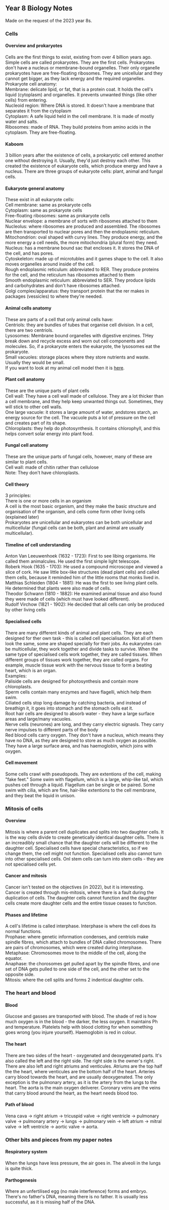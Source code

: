 <head>
  <title>Year 8 Science - Biology Notes</title>
</head>
<body>
  <h2>Year 8 Biology Notes</h2>
  <p>Made on the request of the 2023 year 8s.</p>
  <h3>Cells</h3>
  <h4>Overview and prokaryotes</h4>
  <p>Cells are the first things to exist, existing from over 4 billion years ago. Simple cells are called prokaryotes. They are the first cells. Prokaryotes don't have a nucleus or membrane-bound organelles. Their only organelle prokaryotes have are free-floating ribosomes. They are unicellular and they cannot get bigger, as they lack energy and the required organelles.<br>Prokaryote cell anatomy:<br>Membrane: delicate lipid, or fat, that is a protein coat. It holds the cell's liquid (cytoplasm) and organelles. It prevents unwanted things (like other cells) from entering.<br>Nucleoid region: Where DNA is stored. It doesn't have a membrane that separates it from the cytoplasm<br>Cytoplasm: A safe liquid held in the cell membrane. It is made of mostly water and salts.<br>Ribosomes: made of RNA. They build proteins from amino acids in the cytoplasm. They are free-floating.</p>
  <h4>Kaboom</h4>
  <p>3 billion years after the existence of cells, a prokaryotic cell entered another one without destroying it. Usually, they'd just destroy each other. This created the existence of eukaryote cells, which produce energy and have a nucleus. There are three groups of eukaryote cells: plant, animal and fungal cells.</p>
  <h4>Eukaryote general anatomy</h4>
  <p>These exist in all eukaryote cells:<br>Cell membrane: same as prokaryote cells<br>Cytoplasm: same as prokaryote cells<br>Free-floating ribosomes: same as prokaryote cells<br>Nuclear envelope: a membrane of sorts with ribosomes attached to them<br>Nucleolus: where ribosomes are produced and assembled. The ribosomes are then transported to nuclear pores and then the endoplasmic reticulum.<br>Mitochondrion: oval shaped with curvy lines. They produce energy, and the more energy a cell needs, the more mitochondria (plural form) they need.<br>Nucleus: has a membrane bound sac that encloses it. It stores the DNA of the cell, and has pores.<br>Cytoskeleton: made up of microtubles and it games shape to the cell. It also moves organelles around inside of the cell.<br>Rough endoplasmic reticulum: abbreviated to RER. They produce proteins for the cell, and the reticulum has ribosomes attached to them<br>Smooth endoplasmic reticulum: abbreviated to SER. They produce lipids and carbohydrates and don't have ribosomes attached.<br>Golgi complex/apparatus: they transport protein that the rer makes in packages (vessicles) to where they're needed.</p>
  <h4>Animal cells anatomy</h4>
  <p>These are parts of a cell that only animal cells have:<br>Centriols: they are bundles of tubes that organise cell division. In a cell, there are two centriols.<br>Lysosomes: Membrane bound organelles with digestive enzimes. THey break down and recycle excess and worn out cell components and molecules. So, if a prokaryote enters the eukaryote, the lysosomes eat the prokaryote.<br>Small vacuoles: storage places where they store nutrients and waste. Usually they would be small.<br>If you want to look at my animal cell model then it is <span class="button"><a href="https://www.canva.com/design/DAE6Zo1bl4Y/EEy0FelBXGO9aXrdU4cwqg/view?utm_content=DAE6Zo1bl4Y&utm_campaign=designshare&utm_medium=link2&utm_source=sharebutton">here</span></a>.</p>
  <h4>Plant cell anatomy</h4>
  <p>These are the unique parts of plant cells<br>Cell wall: They have a cell wall made of cellulose. They are a lot thicker than a cell membrane, and they help keep unwanted things out. Sometimes, they will stick to other cell walls.<br>One large vacuole: it stores a large amount of water, andstores starch, an energy source for the cell. The vacuole puts a lot of pressure on the cell and creates part of its shape.<br>Chloroplasts: they help do photosynthesis. It contains chlorophyll, and this helps convert solar energy into plant food.</p>
  <h4>Fungal cell anatomy</h4>
  <p>These are the unique parts of fungal cells, however, many of these are similar to plant cells.<br>Cell wall: made of chitin rather than cellulose<br>Note: They don't have chloroplasts.</p>
  <h4>Cell theory</h4>
  <p>3 principles:<br>There is one or more cells in an organism<br>A cell is the most basic organism, and they make the basic structure and organisation of the organism, and cells come form other living cells (explained later)<br>Prokaryotes are unicellular and eukaryotes can be both unicellular and multicellular (fungal cells can be both, plant and animal are usually multicellular).</p>
  <h4>Timeline of cell understanding</h4>
  <p>Anton Van Leeuwenhoek (1632 - 1723): First to see libing organisms. He called them animalcules. He used the first simple light telescope.<br>Roberk Hook (1635 - 1703): He used a compound microscope and viewed a slice of cork. He saw little box-like structures (dead plant cells) and called them cells, because it reminded him of the little rooms that monks lived in.<br>Matthias Schleiden (1804 - 1881): He was the first to see living plant cells. He determined that plants were also made of cells.<br>Theodor Schwann (1810 - 1882): He examined animal tissue and also found they were made of cells (which must have looked different).<br>Rudolf Virchow (1821 - 1902): He decided that all cells can only be produced by other living cells</p>
  <h4>Specialised cells</h4>
  <p>There are many different kinds of animal and plant cells. They are each designed for ther own task - this is called cell specialisation. Not all of them look the same, some are shaped specially for their jobs. As eukaryotes can be multicellular, they work together and divide tasks to survive. When the same type of specialised cells work together, they are called tissues. When different groups of tissues work together, they are called organs. For example, muscle tissue work with the nervous tissue to form a beating heart, which is an organ.<br>Examples:<br>Paliside cells are designed for photosynthesis and contain more chloroplasts.<br>Sperm cells contain many enzymes and have flagelli, which help them swim. <br>Ciliated cells stop long damage by catching bacteria, and instead of breathign it, it goes into stomach and the stomach cells eat it. <br>Root hair cells are designed to absorb water - they have a large surface areas and large/many vacuoles.<br>Nerve cells (neurones) are long, and they carry electric signasls. They carry nerve impulses to different parts of the body<br>Red blood cells carry oxygen. They don't have a nucleus, which means they have no DNA, as they are designed to store as much oxygen as possible. They have a large surface area, and has haemoglobin, which joins with oxygen.</p>
  <h4>Cell movement</h4>
  <p>Some cells crawl with pseudopods. They are extentions of the cell, making "fake feet." Some swim with flagellum, which is a large, whip-like tail, which pushes cell through a liquid. Flagellum can be single or be paired. Some swim with cilia, which are fine, hair-like extentions to the cell membrane, and they beat the liquid in unison.</p>
  <h3>Mitosis of cells</h3>
  <h4>Overview</h4>
  <p>Mitosis is where a parent cell duplicates and splits into two daughter cells. It is the way cells divide to create genetically identical daughter cells. There is an increadibly small chance that the daughter cells will be different to the daughter cell. Specialised cells have special characteristics, so if we change them, the cell might not function. Specialised cells also cannot turn into other specialised cells. Onl stem cells can turn into stem cells - they are not specialised cells yet.</p>
  <h4>Cancer and mitosis</h4>
  <p>Cancer isn't tested on the objectives (in 2022), but it is interesting.<br>Cancer is created through mis-mitosis, where there is a fault during the duplication of cells. The daughter cells cannot function and the daughter cells create more daughter cells and the entire tissue ceases to function.</p>
  <h4>Phases and lifetime</h4>
  <p>A cell's lifetime is called interphase. Interphase is where the cell does its normal functions.<br>Prophase: where genetic information condenses, and centriols make spindle fibres, which attach to bundles of DNA called chromosomes. There are pairs of chromosomes, which were created during interphase.<br>Metaphase: Chromosomes move to the middle of the cell, along the equator.<br>Anaphase: the chorosomes get pulled apart by the spindle fibres, and one set of DNA gets pulled to one side of the cell, and the other set to the opposite side.<br>Mitosis: where the cell splits and forms 2 indentical daughter cells.</p>
  <h3>The heart and blood</h3>
  <h4>Blood</h4>
  <p>Glucose and gasses are transported with blood. The shade of red is how much oxygen is in the blood - the darker, the less oxygen. It maintains Ph and temperature. Platelets help with blood clotting for when something goes wrong (you injure yourself). Haemoglobin is red in colour.</p>
  <h4>The heart</h4>
  <p>There are two sides of the heart - oxygenated and deoxygenated parts. It's also called the left and the right side. The right side is the owner's right. There are also left and right atriums and venticules. Atriums are the top half the the heart, where venticules are the bottom half of the heart. Arteries carry blood towards the heart, and are usually deoxygenated. The only exception is the pulmonary artery, as it is the artery from the lungs to the heart. The aorta is the main oxygen deliverer. Coronary veins are the veins that carry blood around the heart, as the heart needs blood too.</p>
  <h4>Path of blood</h4>
  <p>Vena cava -> right atrium -> tricuspid valve -> right ventricle -> pulmonary valve -> pulmonary artery -> lungs -> pulmonary vein -> left atrium -> mitral valve -> left ventricle -> aortic valve -> aorta.</p>
  <h3>Other bits and pieces from my paper notes</h3>
  <h4>Respiratory system</h4>
  <p>When the lungs have less pressure, the air goes in. The alveoli in the lungs is quite thick.</p>
  <h4>Parthogenesis</h4>
  <p>Where an unfertilised egg (no male interference) forms and embryo. There's no father's DNA, meaning there is no father. It is usually less successful, as it is missing half of the DNA.</p>
</body>